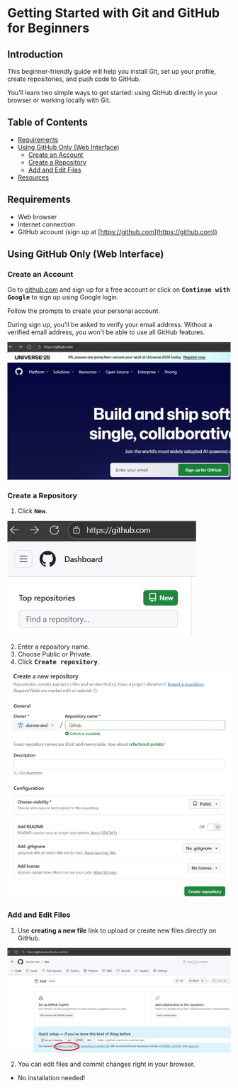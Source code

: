 # Getting Started with Git and GitHub for Beginners

## Introduction

This beginner-friendly guide will help you install Git, set up your profile, create repositories, and push code to GitHub.

You’ll learn two simple ways to get started: using GitHub directly in your browser or working locally with Git.

## Table of Contents

- [Requirements](#requirements)
- [Using GitHub Only (Web Interface)](#using-github-only-web-interface)
  - [Create an Account](#create-an-account)
  - [Create a Repository](#create-a-repository)
  - [Add and Edit Files](#add-and-edit-files)
- [Resources](#resources)


## Requirements
- Web browser
- Internet connection
- GitHub account (sign up at [https://github.com](https://github.com))  

## Using GitHub Only (Web Interface)

### Create an Account

Go to [github.com](https://github.com) and sign up for a free account or click on <kbd>**Continue with Google**</kbd> to sign up using Google login.

 Follow the prompts to create your personal account.


During sign up, you'll be asked to verify your email address. Without a verified email address, you won't be able to use all GitHub features.


<kbd>![Sign up](img/sign_up.jpg)</kbd> 

### Create a Repository

1. Click <kbd>**New**</kbd>.  


<kbd>![New Repo](img/new_repo.jpg)</kbd>

2. Enter a repository name.  
3. Choose Public or Private.  
4. Click <kbd>**Create repository**</kbd>.

<kbd>![New Repo](img/new_repo2.jpg)</kbd>

### Add and Edit Files

1. Use **creating a new file** link to upload or create new files directly on GitHub.  

<kbd>![New Repo](img/new_file.jpg)</kbd>

2. You can edit files and commit changes right in your browser.  
- No installation needed!




